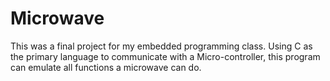 # Microwave
This was a final project for my embedded programming class. Using C as the primary language to communicate with a Micro-controller, this program can emulate all functions a microwave can do. 
